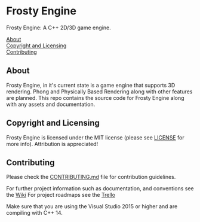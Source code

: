 # Frosty Engine
Frosty Engine: A C++ 2D/3D game engine.

[About](#about)  
[Copyright and Licensing](#copyright-and-licensing)  
[Contributing](#contributing)    

## About

Frosty Engine, in it's current state is a game engine that supports 3D rendering. Phong and Physically Based Rendering along with other features are planned.
This repo contains the source code for Frosty Engine along with any assets and documentation.

## Copyright and Licensing

Frosty Engine is licensed under the MIT license (please see [LICENSE](LICENSE) for more info). Attribution is appreciated!

## Contributing

Please check the [CONTRIBUTING.md](CONTRIBUTING.md) file for contribution guidelines.

For further project information such as documentation, and conventions see the [Wiki](https://github.com/GalacticGlum/FrostyEngine/wiki)
For project roadmaps see the [Trello](https://trello.com/b/IgAqywlF/frosty-engine)

Make sure that you are using the Visual Studio 2015 or higher and are compiling with C++ 14.
